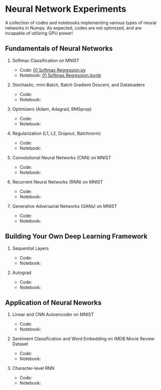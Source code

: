 # Neural Network Experiments

A collection of codes and notebooks implementing various types of neural networks in Numpy. As expected, codes are not optimized, and are incapable of utilizing GPU power!

## Fundamentals of Neural Networks
1. Softmax Classification on MNIST
    * Code: [01 Softmax Regression.py](https://github.com/rrmina/Neural-Network-Experiments/blob/master/01%20Softmax%20Regression.py)
    * Notebook: [01 Softmax Regression.ipynb](https://github.com/rrmina/Neural-Network-Experiments/blob/master/01%20Softmax%20Regression.ipynb)

2. Stochastic, mini-Batch, Batch Gradient Descent, and Dataloaders
    * Code: 
    * Notebook: 

3. Optimizers (Adam, Adagrad, RMSprop)
    * Code: 
    * Notebook: 

4. Regularization (L1, L2, Dropout, Batchnorm)
    * Code: 
    * Notebook: 

5. Convolutional Neural Networks (CNN) on MNIST
    * Code: 
    * Notebook: 

6. Recurrent Neural Networks (RNN) on MNIST
    * Code: 
    * Notebook: 

7. Generative Adversarial Networks (GANs) on MNIST
    * Code: 
    * Notebook: 

## Building Your Own Deep Learning Framework
1. Sequential Layers
    * Code:
    * Notebook:

2. Autograd
    * Code:
    * Notebook:

## Application of Neural Neworks
1. Linear and CNN Autoencoder on MNIST
    * Code: 
    * Notebook:

2. Sentiment Classification and Word Embedding on IMDB Movie Review Dataset
    * Code:
    * Notebook:

3. Character-level RNN
    * Code:
    * Notebook: